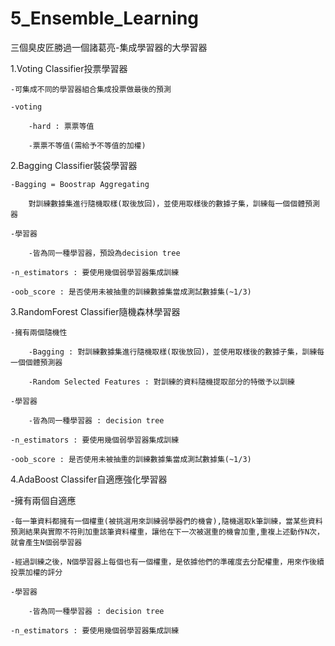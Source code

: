 # 5_Ensemble_Learning
三個臭皮匠勝過一個諸葛亮-集成學習器的大學習器


1.Voting Classifier投票學習器

	-可集成不同的學習器組合集成投票做最後的預測
	
	-voting
	
		-hard : 票票等值
		
		-票票不等值(需給予不等值的加權)


2.Bagging Classifier裝袋學習器

	-Bagging = Boostrap Aggregating
	
		對訓練數據集進行隨機取樣(取後放回)，並使用取樣後的數據子集，訓練每一個個體預測器
	
	-學習器

		-皆為同一種學習器，預設為decision tree

	-n_estimators : 要使用幾個弱學習器集成訓練

	-oob_score : 是否使用未被抽重的訓練數據集當成測試數據集(~1/3)
		
		


3.RandomForest Classifier隨機森林學習器
	
	-擁有兩個隨機性
	
		-Bagging : 對訓練數據集進行隨機取樣(取後放回)，並使用取樣後的數據子集，訓練每一個個體預測器
		
		-Random Selected Features : 對訓練的資料隨機提取部分的特徵予以訓練
		
	-學習器

		-皆為同一種學習器 : decision tree
	
	-n_estimators : 要使用幾個弱學習器集成訓練

	-oob_score : 是否使用未被抽重的訓練數據集當成測試數據集(~1/3)
	

4.AdaBoost Classifer自適應強化學習器

-擁有兩個自適應

	-每一筆資料都擁有一個權重(被挑選用來訓練弱學器們的機會),隨機選取k筆訓練，當某些資料預測結果與實際不符則加重該筆資料權重，讓他在下一次被選重的機會加重,重複上述動作N次，就會產生N個弱學習器

	-經過訓練之後，N個學習器上每個也有一個權重，是依據他們的準確度去分配權重，用來作後續投票加權的評分
	
	-學習器

		-皆為同一種學習器 : decision tree
	
	-n_estimators : 要使用幾個弱學習器集成訓練
	



